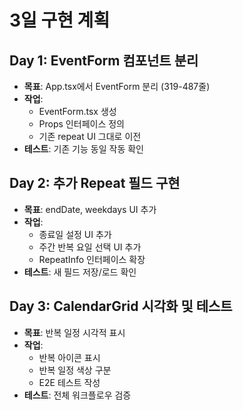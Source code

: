 # 3일 구현 계획

## Day 1: EventForm 컴포넌트 분리
- **목표**: App.tsx에서 EventForm 분리 (319-487줄)
- **작업**: 
  - EventForm.tsx 생성
  - Props 인터페이스 정의
  - 기존 repeat UI 그대로 이전
- **테스트**: 기존 기능 동일 작동 확인

## Day 2: 추가 Repeat 필드 구현
- **목표**: endDate, weekdays UI 추가
- **작업**:
  - 종료일 설정 UI 추가
  - 주간 반복 요일 선택 UI 추가
  - RepeatInfo 인터페이스 확장
- **테스트**: 새 필드 저장/로드 확인

## Day 3: CalendarGrid 시각화 및 테스트
- **목표**: 반복 일정 시각적 표시
- **작업**:
  - 반복 아이콘 표시
  - 반복 일정 색상 구분
  - E2E 테스트 작성
- **테스트**: 전체 워크플로우 검증
